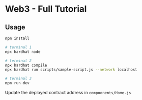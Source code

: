 # Web3 - Full Tutorial

## Usage

```bash
npm install

# terminal 1
npx hardhat node

# terminal 2
npx hardhat compile
npx hardhat run scripts/sample-script.js --network localhost

# terminal 3
npm run dev
```

Update the deployed contract address in `compoonents/Home.js`
